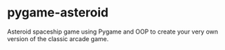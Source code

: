 # pygame-asteroid
Asteroid spaceship game using Pygame and OOP to create your very own version of the classic arcade game. 
